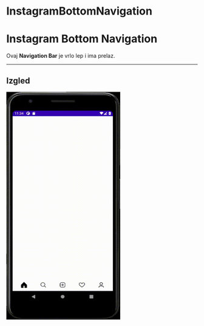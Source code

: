# InstagramBottomNavigation
<!-- Headings -->
# Instagram Bottom Navigation



<!-- Strong -->
Ovaj **Navigation Bar** je vrlo lep i ima prelaz.
___
## Izgled
<img src="images/screen-capture.gif" width="300" height="600">
